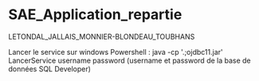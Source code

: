 # SAE_Application_repartie
LETONDAL_JALLAIS_MONNIER-BLONDEAU_TOUBHANS

Lancer le service sur windows Powershell : java -cp '.;ojdbc11.jar' LancerService username password (username et password de la base de données SQL Developer)
